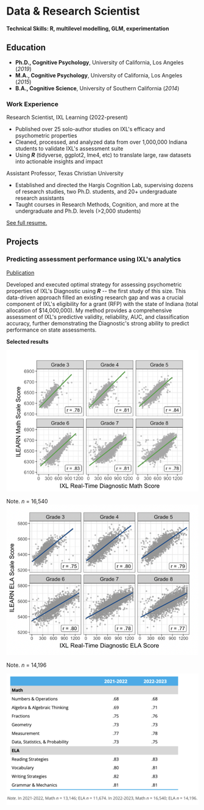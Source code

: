 # Data & Research Scientist

#### Technical Skills: R, multilevel modelling, GLM, experimentation

## Education
- **Ph.D., Cognitive Psychology**, University of California, Los Angeles (_2019_)								       		
- **M.A., Cognitive Psychology**,	University of California, Los Angeles (_2015_)	 			        		
- **B.A., Cognitive Science**, University of Southern California (_2014_)
  
### Work Experience
Research Scientist, IXL Learning (2022-present)
- Published over 25 solo-author studies on IXL's efficacy and psychometric properties
- Cleaned, processed, and analyzed data from over 1,000,000 Indiana students to validate IXL's assessment suite
- Using _**R**_ (tidyverse, ggplot2, lme4, etc) to translate large, raw datasets into actionable insights and impact

Assistant Professor, Texas Christian University
- Established and directed the Hargis Cognition Lab, supervising dozens of research studies, two Ph.D. students, and 20+ undergraduate research assistants
- Taught courses in Research Methods, Cognition, and more at the undergraduate and Ph.D. levels (>2,000 students)

<a href="https://maryhargis.github.io/portfolio/img/MH-Resume.pdf" target="_blank">See full resume.</a>

## Projects

### Predicting assessment performance using IXL's analytics
[Publication]([https://www.ixl.com/materials/us/research/Predicting_Performance_on_ILEARN.pdf])

Developed and executed optimal strategy for assessing psychometric properties of IXL's Diagnostic using _**R**_ -- the first study of this size. This data-driven approach filled an existing research gap and was a crucial component of IXL's eligibility for a grant (RFP) with the state of Indiana (total allocation of $14,000,000). My method provides a comprehensive assessment of IXL's predictive validity, reliability, AUC, and classification accuracy, further demonstrating the Diagnostic's strong ability to predict performance on state assessments.

**Selected results**

![ILEARN-Math](/img/ilearn-math-scatter.png)

Note. _n_ = 16,540
![ILEARN-ELA](/img/ilearn-ela-scatter.png)

Note. _n_ = 14,196

![ILEARN-AUC](/img/ilearn-auc-by-strand.png)

